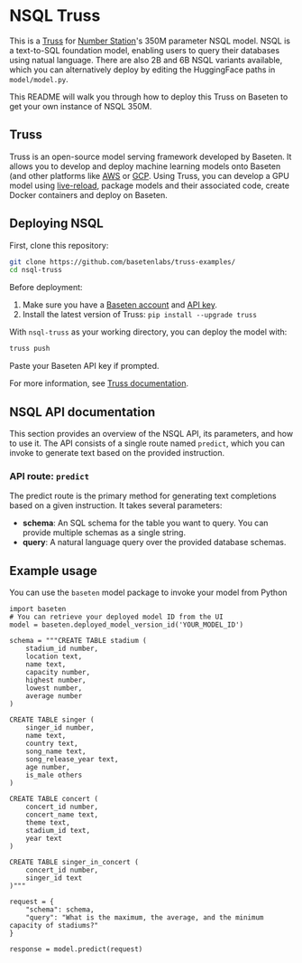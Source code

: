 # NSQL Truss

This is a [Truss](https://truss.baseten.co/) for [Number Station](https://www.numbersstation.ai/)'s 350M parameter NSQL model. NSQL is a text-to-SQL foundation model, enabling users to query their databases using natual language. There are also 2B and 6B NSQL variants available, which you can alternatively deploy by editing the HuggingFace paths in `model/model.py`.

This README will walk you through how to deploy this Truss on Baseten to get your own instance of NSQL 350M.

## Truss

Truss is an open-source model serving framework developed by Baseten. It allows you to develop and deploy machine learning models onto Baseten (and other platforms like [AWS](https://truss.baseten.co/deploy/aws) or [GCP](https://truss.baseten.co/deploy/gcp). Using Truss, you can develop a GPU model using [live-reload](https://baseten.co/blog/technical-deep-dive-truss-live-reload), package models and their associated code, create Docker containers and deploy on Baseten.

## Deploying NSQL

First, clone this repository:

```sh
git clone https://github.com/basetenlabs/truss-examples/
cd nsql-truss
```

Before deployment:

1. Make sure you have a [Baseten account](https://app.baseten.co/signup) and [API key](https://app.baseten.co/settings/account/api_keys).
2. Install the latest version of Truss: `pip install --upgrade truss`

With `nsql-truss` as your working directory, you can deploy the model with:

```sh
truss push
```

Paste your Baseten API key if prompted.

For more information, see [Truss documentation](https://truss.baseten.co).

## NSQL API documentation

This section provides an overview of the NSQL API, its parameters, and how to use it. The API consists of a single route named `predict`, which you can invoke to generate text based on the provided instruction.

### API route: `predict`

The predict route is the primary method for generating text completions based on a given instruction. It takes several parameters:

- **schema**: An SQL schema for the table you want to query. You can provide multiple schemas as a single string.
- **query**: A natural language query over the provided database schemas.

## Example usage

You can use the `baseten` model package to invoke your model from Python

```
import baseten
# You can retrieve your deployed model ID from the UI
model = baseten.deployed_model_version_id('YOUR_MODEL_ID')

schema = """CREATE TABLE stadium (
    stadium_id number,
    location text,
    name text,
    capacity number,
    highest number,
    lowest number,
    average number
)

CREATE TABLE singer (
    singer_id number,
    name text,
    country text,
    song_name text,
    song_release_year text,
    age number,
    is_male others
)

CREATE TABLE concert (
    concert_id number,
    concert_name text,
    theme text,
    stadium_id text,
    year text
)

CREATE TABLE singer_in_concert (
    concert_id number,
    singer_id text
)"""

request = {
    "schema": schema,
    "query": "What is the maximum, the average, and the minimum capacity of stadiums?"
}

response = model.predict(request)
```
